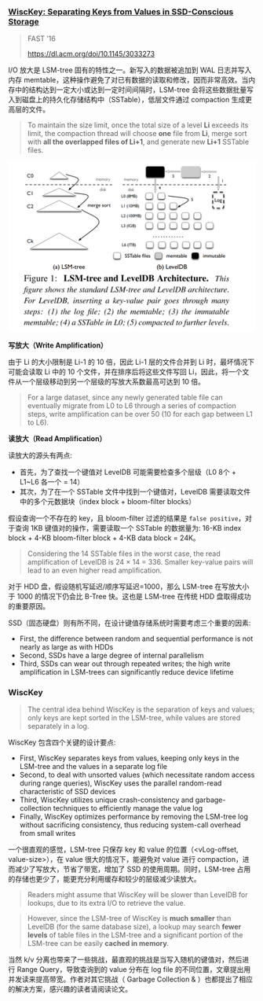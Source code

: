 ### [WiscKey: Separating Keys from Values in SSD-Conscious Storage](/assets/pdfs/WiscKey.pdf)

> FAST ’16
>
> https://dl.acm.org/doi/10.1145/3033273

I/O 放大是 LSM-tree 固有的特性之一。新写入的数据被追加到 WAL 日志并写入内存 memtable，这种操作避免了对已有数据的读取和修改，因而非常高效。当内存中的结构达到一定大小或达到一定时间间隔时，LSM-tree 会将这些数据批量写入到磁盘上的持久化存储结构中（SSTable），低层文件通过 compaction 生成更高层的文件。

> To maintain the size limit, once the total size of a level **Li** exceeds its limit, the compaction thread will choose **one** file from **Li**, merge
> sort with **all the overlapped files of Li+1**, and generate new **Li+1** SSTable files.

![Figure 1: LSM-tree and LevelDB Architecture](/assets/images/wisckey_lsmtree_leveldb.png)

**写放大（Write Amplification）**

由于 Li 的大小限制是 Li-1 的 10 倍，因此 Li-1 层的文件合并到 Li 时，最坏情况下可能会读取 Li 中的 10 个文件，并在排序后将这些文件写回 Li，因此，将一个文件从一个层级移动到另一个层级的写放大系数最高可达到 10 倍。

> For a large dataset, since any newly generated table file can eventually migrate from L0 to L6 through a series of compaction steps, write amplification
> can be over 50 (10 for each gap between L1 to L6).

**读放大（Read Amplification）**

读放大的源头有两点:

- 首先，为了查找一个键值对 LevelDB 可能需要检查多个层级（L0 8个 + L1~L6 各一个 = 14）
- 其次，为了在一个 SSTable 文件中找到一个键值对，LevelDB 需要读取文件中的多个元数据块（index block + bloom-filter blocks）

假设查询一个不存在的 key，且 bloom-filter 过滤的结果是 `false positive`，对于查询 1KB 键值对的操作，需要读取一个 SSTable 的数据量为: 16-KB index block + 4-KB bloom-filter block + 4-KB data block = 24K。

> Considering the 14 SSTable files in the worst case, the read amplification of LevelDB is 24 × 14 = 336. Smaller key-value pairs will lead to an even higher read amplification.

对于 HDD 盘，假设随机写延迟/顺序写延迟=1000，那么 LSM-tree 在写放大小于 1000 的情况下仍会比 B-Tree 快。这也是 LSM-tree 在传统 HDD 盘取得成功的重要原因。

SSD（固态硬盘）则有所不同，在设计键值存储系统时需要考虑三个重要的因素:

- First, the difference between random and sequential performance is not nearly as large as with HDDs
- Second, SSDs have a large degree of internal parallelism
- Third, SSDs can wear out through repeated writes; the high write amplification in LSM-trees can significantly reduce device lifetime

### WiscKey

>  The central idea behind WiscKey is the separation of keys and values; only keys are kept sorted in the LSM-tree, while values are stored separately in a log.

WiscKey 包含四个关键的设计要点:

- First, WiscKey separates keys from values, keeping only keys in the LSM-tree and the values in a separate log file
- Second, to deal with unsorted values (which necessitate random access during range queries), WiscKey uses the parallel random-read characteristic of SSD devices
- Third, WiscKey utilizes unique crash-consistency and garbage-collection techniques to efficiently manage the value log
- Finally, WiscKey optimizes performance by removing the LSM-tree log without sacrificing consistency, thus reducing system-call overhead from small writes

一个很直观的感觉，LSM-tree 只保存 key 和 value 的位置（<vLog-offset, value-size>），在 value 很大的情况下，能避免对 value 进行 compaction，进而减少了写放大，节省了带宽，增加了 SSD 的使用周期。同时，LSM-tree 占用的存储也更少了，能更充分利用缓存和较少的层级减少读放大。

> Readers might assume that WiscKey will be slower than LevelDB for lookups, due to its extra I/O to retrieve the value.

> However, since the LSM-tree of WiscKey is **much smaller** than LevelDB (for the same database size), a lookup may search **fewer levels** of table
> files in the LSM-tree and a significant portion of the LSM-tree can be easily **cached in memory**.

当然 k/v 分离也带来了一些挑战，最直观的挑战是当写入随机的键值对，然后进行 Range Query，导致查询到的 value 分布在 log file 的不同位置，文章提出用并发读来提高带宽。作者对其它挑战（ Garbage Collection & ）也都提出了相应的解决方案，感兴趣的读者请阅读论文。
